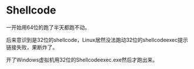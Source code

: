 # Shellcode

一开始用64位的跑了半天都跑不动。

后来意识到是32位的shellcode，Linux居然没法跑动32位的shellcodeexec提示链接失败，果断炸了。

开了Windows虚拟机用32位的Shellcodeexec.exe然后才跑出来。
